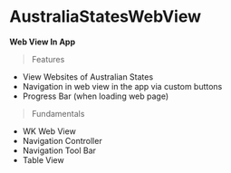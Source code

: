 # AustraliaStatesWebView

**Web View In App**

 > Features
 - View Websites of Australian States
 - Navigation in web view in the app via custom buttons
 - Progress Bar (when loading web page)

 > Fundamentals
 - WK Web View
 - Navigation Controller
 - Navigation Tool Bar
 - Table View
 
